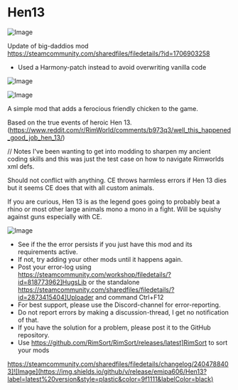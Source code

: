 # Hen13

![Image](https://i.imgur.com/buuPQel.png)

Update of big-daddios mod
https://steamcommunity.com/sharedfiles/filedetails/?id=1706903258

- Used a Harmony-patch instead to avoid overwriting vanilla code

![Image](https://i.imgur.com/pufA0kM.png)

	
![Image](https://i.imgur.com/Z4GOv8H.png)

A simple mod that adds a ferocious friendly chicken to the game.   

Based on the true events of heroic Hen 13. (https://www.reddit.com/r/RimWorld/comments/b973q3/well_this_happened_good_job_hen_13/)



// Notes
I've been wanting to get into modding to sharpen my ancient coding skills and this was just the test case on how to navigate Rimworlds xml defs.

Should not conflict with anything.  CE throws harmless errors if Hen 13 dies but it seems CE does that with all custom animals.

If you are curious, Hen 13 is as the legend goes going to probably beat a rhino or most other large animals mono a mono in a fight.  Will be squishy against guns especially with CE.

![Image](https://i.imgur.com/PwoNOj4.png)



-  See if the the error persists if you just have this mod and its requirements active.
-  If not, try adding your other mods until it happens again.
-  Post your error-log using https://steamcommunity.com/workshop/filedetails/?id=818773962]HugsLib or the standalone https://steamcommunity.com/sharedfiles/filedetails/?id=2873415404]Uploader and command Ctrl+F12
-  For best support, please use the Discord-channel for error-reporting.
-  Do not report errors by making a discussion-thread, I get no notification of that.
-  If you have the solution for a problem, please post it to the GitHub repository.
-  Use https://github.com/RimSort/RimSort/releases/latest]RimSort to sort your mods



https://steamcommunity.com/sharedfiles/filedetails/changelog/2404788403]![Image](https://img.shields.io/github/v/release/emipa606/Hen13?label=latest%20version&style=plastic&color=9f1111&labelColor=black)

